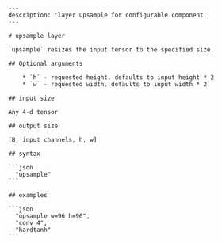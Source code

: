
        ---
        description: 'layer upsample for configurable component'
        ---

        # upsample layer

        `upsample` resizes the input tensor to the specified size.

        ## Optional arguments

            * `h` - requested height. defaults to input height * 2
            * `w` - requested width. defaults to input width * 2

        ## input size

        Any 4-d tensor

        ## output size

        [B, input channels, h, w]

        ## syntax

        ```json
          "upsample"
        ```

        ## examples

        ```json
          "upsample w=96 h=96",
          "conv 4",
          "hardtanh"
        ```
    